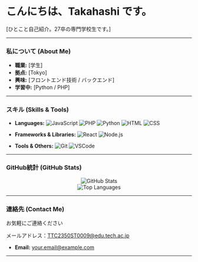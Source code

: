 # こんにちは、Takahashi です。

[ひとこと自己紹介。27卒の専門学校生です。]

---

###  私について (About Me)

-  **職業:** [学生]
-  **拠点:** [Tokyo]
-  **興味:** [フロントエンド技術 / バックエンド]
-  **学習中:** [Python / PHP]

---

### スキル (Skills & Tools)

- **Languages:** ![JavaScript](https://img.shields.io/badge/JavaScript-F7DF1E?style=for-the-badge&logo=javascript&logoColor=black)
  ![PHP](https://img.shields.io/badge/PHP-3178C6?style=for-the-badge&logo=typescript&logoColor=white)
  ![Python](https://img.shields.io/badge/Python-3776AB?style=for-the-badge&logo=python&logoColor=white)
  ![HTML](https://img.shields.io/badge/HTML-00ADD8?style=for-the-badge&logo=go&logoColor=white)
  ![CSS](https://img.shields.io/badge/CSS-00ADD8?style=for-the-badge&logo=go&logoColor=white)
  
  
- **Frameworks & Libraries:**
  ![React](https://img.shields.io/badge/React-61DAFB?style=for-the-badge&logo=react&logoColor=black)
  ![Node.js](https://img.shields.io/badge/Node.js-339933?style=for-the-badge&logo=node.js&logoColor=white)

- **Tools & Others:**
  ![Git](https://img.shields.io/badge/Git-F05032?style=for-the-badge&logo=git&logoColor=white)
  ![VSCode](https://img.shields.io/badge/VSCode-2496ED?style=for-the-badge&logo=docker&logoColor=white)


---

### GitHub統計 (GitHub Stats)


<p align="center">
  <img src="https://github-readme-stats.vercel.app/api?username=2350ST0009&show_icons=true&theme=radical&include_all_commits=true&count_private=true" alt="GitHub Stats" />
  <br/>
  <img src="https://github-readme-stats.vercel.app/api/top-langs/?username=2350ST0009&layout=compact&theme=radical" alt="Top Languages" />
</p>

---

### 連絡先 (Contact Me)

お気軽にご連絡ください

メールアドレス：TTC2350ST0009@edu.tech.ac.jp
- **Email:** [your.email@example.com](TTC2350ST0009@edu.tech.ac.jp)

---
